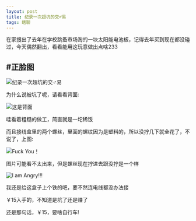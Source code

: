 ```yaml
---
layout: post
title: 纪录一次超坑的交♂易
tags: 瞎聊
---
```


在家搜出了去年在学校跳蚤市场淘的一块太阳能电池板，记得去年买到现在都没碰过，今天偶然翻出，看看能用这玩意做出点啥233

## #正脸图

![纪录一次超坑的交♂易](/usrimg/2018-11-3-kengBUY-1.png)

为什么说被坑了呢，请看看背面:

![这是背面](/usrimg/2018-11-3-kengBUY-2.png)

哇看着粗糙的做工，简直就是一坨稀饭

而且接线盒里的两个螺丝，里面的螺纹因为是塑料的，所以没拧几下就全花了，不说了，上图:

![Fuck You！](/usrimg/2018-11-3-kengBUY-3.png)

图片可能看不太出来，但是螺丝现在拧进去跟没拧是一个样

![I am Angry!!!](/exp/funnyangry.png)

我还是给这盒子上个铁的吧，要不然连电线都没办法接

￥15入手的，不知道是坑了还是赚了

还是那句话，￥15，要啥自行车!

